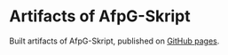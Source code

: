 # Artifacts of AfpG-Skript
Built artifacts of AfpG-Skript, published on [GitHub pages](https://jGleitz.github.io/AfpG-Skript).

